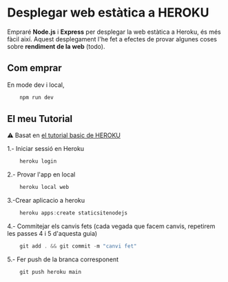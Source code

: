 # Desplegar web estàtica a HEROKU

Empraré **Node.js** i **Express** per desplegar la web estàtica a Heroku, és més fàcil així.
Aquest desplegament l'he fet a efectes de provar algunes coses sobre **rendiment de la web** (todo).

## Com emprar

En mode dev i local, 

```js
    npm run dev
```

## El meu Tutorial

:warning: Basat en [el tutorial basic de HEROKU](https://devcenter.heroku.com/articles/getting-started-with-nodejs)

1.- Iniciar sessió en Heroku

```js
    heroku login
```

2.- Provar l'app en local

```js
    heroku local web
```

3.-Crear aplicacio a heroku

```js
    heroku apps:create staticsitenodejs
```

4.- Commitejar els canvis fets (cada vegada que facem canvis, repetirem les passes 4 i 5 d'aquesta guia)

```js
    git add . && git commit -m "canvi fet"
```

5.- Fer push de la branca corresponent

```js
    git push heroku main
```

